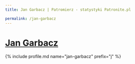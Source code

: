 ```yaml
---
title: Jan Garbacz | Patromierz - statystyki Patronite.pl

permalink: /jan-garbacz
---
```


# [Jan Garbacz](https://patronite.pl/jan-garbacz)

{% include profile.md name="jan-garbacz" prefix="j" %}
